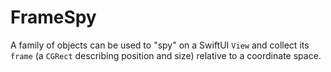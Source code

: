 # FrameSpy
A family of objects can be used to "spy" on a  SwiftUI `View` and collect its `frame` (a `CGRect` describing position and size) relative to a coordinate space.
